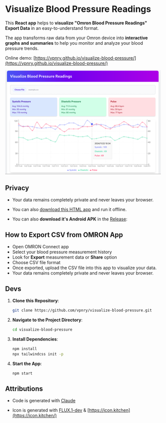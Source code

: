 # Visualize Blood Pressure Readings

This **React app** helps to **visualize "Omron Blood Pressure Readings" Export Data** in an easy-to-understand format. 

The app transforms raw data from your Omron device into **interactive graphs and summaries** to help you monitor and analyze your blood pressure trends.

Online demo: [https://vpnry.github.io/visualize-blood-pressure/](https://vpnry.github.io/visualize-blood-pressure/)


![Visualize Blood Pressure Readings](vbp.png)

## Privacy

- Your data remains completely private and never leaves your browser.

- You can also [download this HTML app](https://github.com/vpnry/visualize-blood-pressure/archive/refs/heads/master.zip) and run it offline.
  
- You can also **download it's Android APK** in the [Release](https://github.com/vpnry/visualize-blood-pressure/releases):


## How to Export CSV from OMRON App

- Open OMRON Connect app
- Select your blood pressure measurement history
- Look for **Export** measurement data or **Share** option
- Choose CSV file format
- Once exported, upload the CSV file into this app to visualize your data.
- Your data remains completely private and never leaves your browser.

## Devs
1. **Clone this Repository**:
   ```bash
   git clone https://github.com/vpnry/visualize-blood-pressure.git
   ```
2. **Navigate to the Project Directory**:
   ```bash
   cd visualize-blood-pressure

   ```
3. **Install Dependencies**:
   ```bash
   npm install
   npx tailwindcss init -p

   ```
4. **Start the App**:
   ```bash
   npm start

   ```

## Attributions

- Code is generated with [Claude](https://claude.ai/chat) 

- Icon is generated with [FLUX.1-dev](https://huggingface.co/spaces/black-forest-labs/FLUX.1-dev) & [https://icon.kitchen](https://icon.kitchen/)